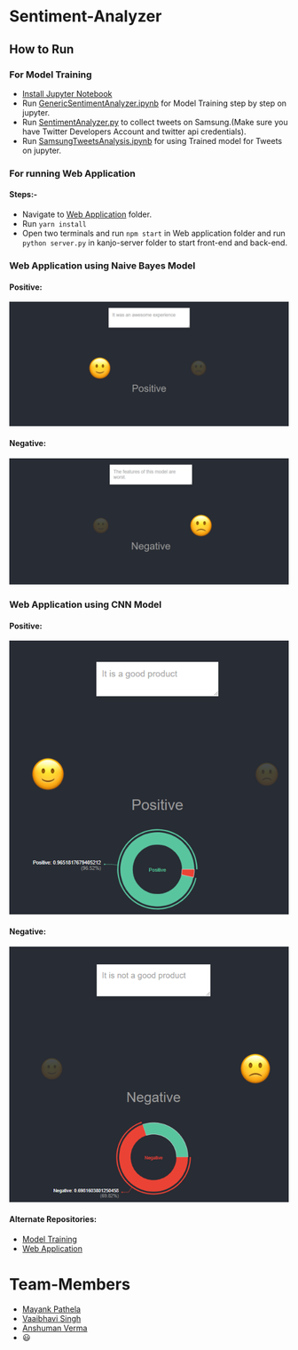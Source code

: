 # Sentiment-Analyzer

## How to Run

### For Model Training

- [Install Jupyter Notebook](https://jupyter.readthedocs.io/en/latest/install.html)
- Run [GenericSentimentAnalyzer.ipynb](https://github.com/starkblaze01/Sentiment-Analyzer/blob/master/GenericSentimentAnalyzer.ipynb) for Model Training step by step on jupyter.
- Run [SentimentAnalyzer.py](https://github.com/starkblaze01/Sentiment-Analyzer/blob/master/SentimentAnalyzer.py) to collect tweets on Samsung.(Make sure you have Twitter Developers Account and twitter api credentials).
- Run [SamsungTweetsAnalysis.ipynb](https://github.com/starkblaze01/Sentiment-Analyzer/blob/master/SamsungTweetsAnalysis.ipynb) for using Trained model for Tweets on jupyter.

### For running Web Application

#### Steps:-

- Navigate to [Web Application](https://github.com/starkblaze01/Sentiment-Analyzer/tree/master/Web%20Application) folder.
- Run `yarn install`
- Open two terminals and run `npm start` in Web application folder and run `python server.py` in kanjo-server folder to start front-end and back-end.

### Web Application using Naive Bayes Model

#### Positive:

![alt text](https://github.com/starkblaze01/Sentiment-Analyzer/blob/master/Web%20Application/public/images/Sentiment_eg.png)

#### Negative:

![alt text](https://github.com/starkblaze01/Sentiment-Analyzer/blob/master/Web%20Application/public/images/Screenshot_eg1.png)

### Web Application using CNN Model

#### Positive:

![alt text](https://github.com/starkblaze01/Sentiment-Analyzer/blob/master/Web%20Application/public/images/Screenshot_3.png)

#### Negative:

![alt text](https://github.com/starkblaze01/Sentiment-Analyzer/blob/master/Web%20Application/public/images/Screenshot_2.png)

#### Alternate Repositories:

- [Model Training](https://github.com/VaaibhaviSingh/SentimentAnalyzer)
- [Web Application](https://github.com/anshumanv/kanjo)

# Team-Members

- [Mayank Pathela](https://github.com/starkblaze01)
- [Vaaibhavi Singh](https://github.com/VaaibhaviSingh)
- [Anshuman Verma](https://github.com/anshumanv)
- :smiley:

